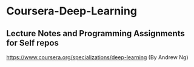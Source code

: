 # Coursera-Deep-Learning
## Lecture Notes and Programming Assignments for Self repos
https://www.coursera.org/specializations/deep-learning (By Andrew Ng)

